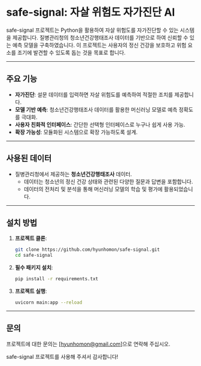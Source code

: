 # safe-signal: 자살 위험도 자가진단 AI

safe-signal 프로젝트는 Python을 활용하여 자살 위험도를 자가진단할 수 있는 시스템을 제공합니다. 질병관리청의 청소년건강행태조사 데이터를 기반으로 하여 신뢰할 수 있는 예측 모델을 구축하였습니다. 이 프로젝트는 사용자의 정신 건강을 보호하고 위험 요소를 조기에 발견할 수 있도록 돕는 것을 목표로 합니다.

---

## 주요 기능

- **자가진단**: 설문 데이터를 입력하면 자살 위험도를 예측하여 적절한 조치를 제공합니다.
- **모델 기반 예측**: 청소년건강행태조사 데이터를 활용한 머신러닝 모델로 예측 정확도를 극대화.
- **사용자 친화적 인터페이스**: 간단한 선택형 인터페이스로 누구나 쉽게 사용 가능.
- **확장 가능성**: 모듈화된 시스템으로 확장 가능하도록 설계.

---

## 사용된 데이터

- 질병관리청에서 제공하는 **청소년건강행태조사** 데이터.
  - 데이터는 청소년의 정신 건강 상태와 관련된 다양한 질문과 답변을 포함합니다.
  - 데이터의 전처리 및 분석을 통해 머신러닝 모델의 학습 및 평가에 활용되었습니다.

---

## 설치 방법

1. **프로젝트 클론**:
   ```bash
   git clone https://github.com/hyunhomon/safe-signal.git
   cd safe-signal
   ```

2. **필수 패키지 설치**:
   ```bash
   pip install -r requirements.txt
   ```

3. **프로젝트 실행**:
   ```bash
   uvicorn main:app --reload
   ```

---

## 문의

프로젝트에 대한 문의는 [hyunhomon@gmail.com]으로 연락해 주십시오.

safe-signal 프로젝트를 사용해 주셔서 감사합니다!
